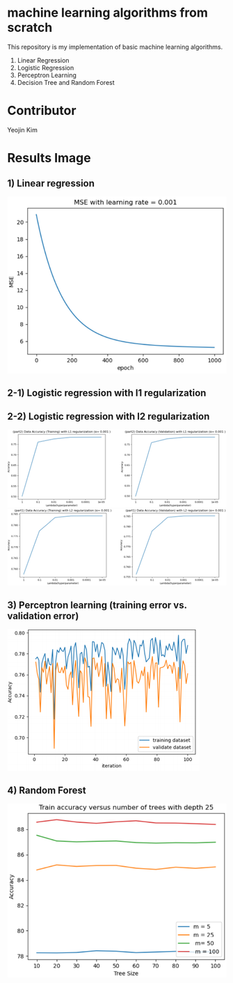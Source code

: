 # machine learning algorithms from scratch
This repository is my implementation of basic machine learning algorithms.

1) Linear Regression
2) Logistic Regression
3) Perceptron Learning
4) Decision Tree and Random Forest


# Contributor
Yeojin Kim


# Results Image 
## 1) Linear regression

![alt text](https://github.com/yeojinia/machine_learning_project/blob/main/Linear_Regression/linear_regression.png?raw=true)

## 2-1) Logistic regression with l1 regularization
## 2-2) Logistic regression with l2 regularization

![alt text](https://github.com/yeojinia/machine_learning_project/blob/main/Logistic_Regression/logistic_regression_l1.png?raw=true)
![alt text](https://github.com/yeojinia/machine_learning_project/blob/main/Logistic_Regression/logistic_regression_l2.png?raw=true)

## 3) Perceptron learning (training error vs. validation error)
![alt text](https://github.com/yeojinia/machine_learning_project/blob/main/Perceptron_Learning/perceptron_learning.png?raw=true)

## 4) Random Forest
![alt text](https://github.com/yeojinia/machine_learning_project/blob/main/Decision_Tree/random_forest.png?raw=true)
